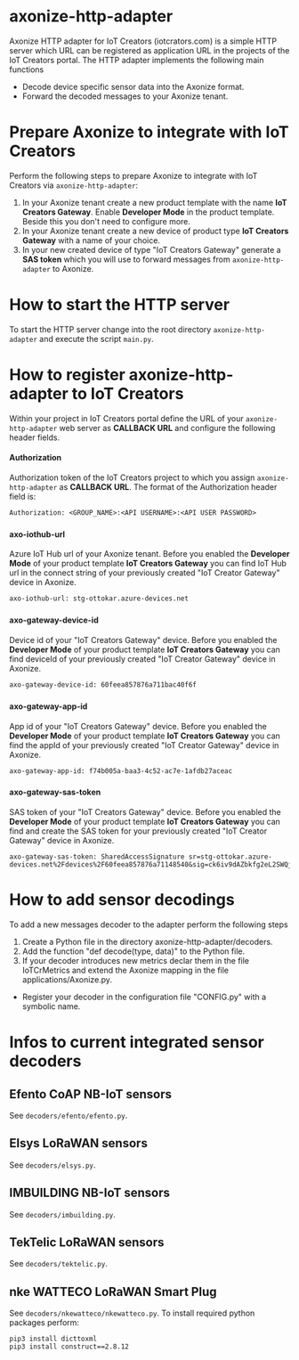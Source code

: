 # axonize-http-adapter
Axonize HTTP adapter for IoT Creators (iotcrators.com) is a simple HTTP server which URL can be registered as application URL in the projects of the IoT Creators portal.
The HTTP adapter implements the following main functions
- Decode device specific sensor data into the Axonize format.
- Forward the decoded messages to your Axonize tenant.

###
# Prepare Axonize to integrate with IoT Creators
Perform the following steps to prepare Axonize to integrate with IoT Creators via `axonize-http-adapter`:
1. In your Axonize tenant create a new product template with the name **IoT Creators Gateway**. Enable **Developer Mode** in the product template. Beside this you don't need to configure more.
2. In your Axonize tenant create a new device of product type **IoT Creators Gateway** with a name of your choice. 
3. In your new created device of type "IoT Creators Gateway" generate a **SAS token** which you will use to forward messages from `axonize-http-adapter` to Axonize.
###
# How to start the HTTP server
To start the HTTP server change into the root directory `axonize-http-adapter` and execute the script `main.py`.

###
# How to register axonize-http-adapter to IoT Creators
Within your project in IoT Creators portal define the URL of your `axonize-http-adapter` web server as **CALLBACK URL** and configure the following header fields.

#### Authorization
Authorization token of the IoT Creators project to which you assign `axonize-http-adapter` as **CALLBACK URL**. 
The format of the Authorization header field is:
```
Authorization: <GROUP_NAME>:<API USERNAME>:<API USER PASSWORD>
```
###
#### axo-iothub-url
Azure IoT Hub url of your Axonize tenant. Before you enabled the **Developer Mode** of your product template **IoT Creators Gateway** you can find IoT Hub url in the connect string of your previously created "IoT Creator Gateway" device in Axonize.
```
axo-iothub-url: stg-ottokar.azure-devices.net
```
###
#### axo-gateway-device-id
Device id of your "IoT Creators Gateway" device. Before you enabled the **Developer Mode** of your product template **IoT Creators Gateway** you can find deviceId of your previously created "IoT Creator Gateway" device in Axonize.
```
axo-gateway-device-id: 60feea857876a711bac40f6f
```
###
#### axo-gateway-app-id
App id of your "IoT Creators Gateway" device. Before you enabled the **Developer Mode** of your product template **IoT Creators Gateway** you can find the appId of your previously created "IoT Creator Gateway" device in Axonize.
```
axo-gateway-app-id: f74b005a-baa3-4c52-ac7e-1afdb27aceac
```
###
#### axo-gateway-sas-token
SAS token of your "IoT Creators Gateway" device. Before you enabled the **Developer Mode** of your product template **IoT Creators Gateway** you can find and create the SAS token for your previously created "IoT Creator Gateway" device in Axonize.
```
axo-gateway-sas-token: SharedAccessSignature sr=stg-ottokar.azure-devices.net%2Fdevices%2F60feea857876a71148540&sig=ck6iv9dAZbkfg2eL2SWQjIhEVjY4ZJ8wn2ZcYc54%3D&se=1654001125
```

###
# How to add sensor decodings
To add a new messages decoder to the adapter perform the following steps
1. Create a Python file in the directory axonize-http-adapter/decoders.
2. Add the function "def decode(type, data)" to the Python file.
3. If your decoder introduces new metrics declar them in the file IoTCrMetrics and extend the Axonize mapping in the file applications/Axonize.py.
- Register your decoder in the configuration file "CONFIG.py" with a symbolic name.

###
# Infos to current integrated sensor decoders
###
## Efento CoAP NB-IoT sensors
See `decoders/efento/efento.py`.
###
## Elsys LoRaWAN sensors
See `decoders/elsys.py`.
###
## IMBUILDING NB-IoT sensors
See `decoders/imbuilding.py`.
###
## TekTelic LoRaWAN sensors
See `decoders/tektelic.py`.
###
## nke WATTECO LoRaWAN Smart Plug
See `decoders/nkewatteco/nkewatteco.py`.
To install required python packages perform:
```
pip3 install dicttoxml
pip3 install construct==2.8.12
```


